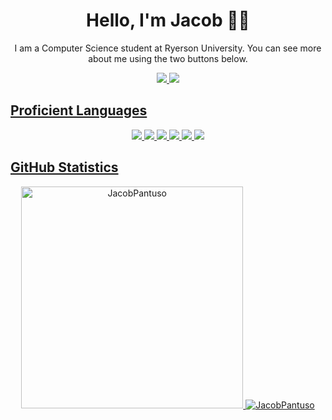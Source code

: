 <h1 align="center"fds>Hello, I'm Jacob 👋🏼</h1>
<p align="center">I am a Computer Science student at Ryerson University. You can see more about me using the two buttons below.</p>
<p float="left" align = "center">
  <a href="https://www.linkedin.com/in/jacob-pantuso-054b06156/"><img src="https://img.shields.io/badge/LinkedIn-0077B5?style=for-the-badge&logo=linkedin&logoColor=white"/>
  <a href="http://www.jacobpantuso.ca"><img src="https://img.shields.io/badge/Portfolio-%23000000.svg?style=for-the-badge&logo=firefox&logoColor=#FF7139"/>  
</p>
<h2>Proficient Languages</h2>
    <p float="left" align="center">
      <a href="https://www.swift.org"><img src="https://img.shields.io/badge/Swift-FA7343?style=for-the-badge&logo=swift&logoColor=whit"/>
      <a href="https://www.w3schools.com/html/"><img src="https://img.shields.io/badge/HTML5-E34F26?style=for-the-badge&logo=html5&logoColor=white"/>
      <a href="https://www.w3schools.com/css/"><img src="https://img.shields.io/badge/CSS3-1572B6?style=for-the-badge&logo=css3&logoColor=white"/>
      <a href="https://www.javascript.com"><img src="https://img.shields.io/badge/JavaScript-323330?style=for-the-badge&logo=javascript&logoColor=F7DF1"/>
      <a href="https://www.python.org"><img src="https://img.shields.io/badge/Python-FFD43B?style=for-the-badge&logo=python&logoColor=blue"/>
      <a href="https://www.java.com"><img src="https://img.shields.io/badge/Java-ED8B00?style=for-the-badge&logo=java&logoColor=white"/>
    </p>
<h2>GitHub Statistics</h2>
<p float="left" align = "center">
  <img src="https://github-readme-stats.vercel.app/api?username=JacobPantuso&show_icons=true&locale=en&theme=dark" alt="JacobPantuso" width="355" />
  <img src="https://github-readme-stats.vercel.app/api/top-langs?username=JacobPantuso&show_icons=true&locale=en&layout=compact&theme=dark&hide-border=true" alt="JacobPantuso"/>
</p>
